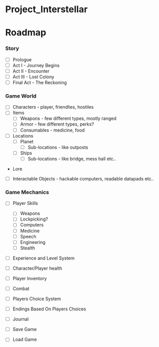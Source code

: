 # Project_Interstellar

# Roadmap

### Story
* [ ] Prologue
* [ ] Act I - Journey Begins
* [ ] Act II - Encounter
* [ ] Act III - Lost Colony
* [ ] Final Act - The Reckoning

### Game World
* [ ] Characters - player, friendlies, hostiles
* [ ] Items
    * [ ] Weapons - few different types, mostly ranged
    * [ ] Armor - few different types, perks?
    * [ ] Consumables - medicine, food
* [ ] Locations
    * [ ] Planet 
        * [ ] Sub-locations - like outposts
    * [ ] Ships
        * [ ] Sub-locations - like bridge, mess hall etc..
* [ ](optional) Lore
* [ ] Interactable Objects - hackable computers, readable datapads etc..
 

### Game Mechanics
* [ ] Player Skills
    * [ ] Weapons
    * [ ] Lockpicking?
    * [ ] Computers
    * [ ] Medicine
    * [ ] Speech
    * [ ] Engineering
    * [ ] Stealth
* [ ] Experience and Level System
* [ ] Character/Player health
* [ ] Player Inventory
* [ ] Combat
* [ ] Players Choice System
 * [ ] Endings Based On Players Choices
* [ ] Journal

* [ ] Save Game
* [ ] Load Game




    
